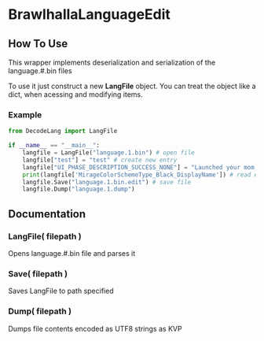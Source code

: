# BrawlhallaLanguageEdit

## How To Use

This wrapper implements deserialization and serialization of the language.#.bin files

To use it just construct a new **LangFile** object. You can treat the object like a dict, when acessing and modifying items.

### Example

```py
from DecodeLang import LangFile

if __name__ == "__main__":
    langfile = LangFile("language.1.bin") # open file
    langfile["test"] = "test" # create new entry
    langfile["UI_PHASE_DESCRIPTION_SUCCESS_NONE"] = "Launched your mom into space" # change existing entry
    print(langfile['MirageColorSchemeType_Black_DisplayName']) # read entry
    langfile.Save("language.1.bin.edit") # save file
    langfile.Dump("language.1.dump")
```

## Documentation

### LangFile( filepath )

Opens language.#.bin file and parses it

### Save( filepath )

Saves LangFile to path specified

### Dump( filepath )

Dumps file contents encoded as UTF8 strings as KVP
